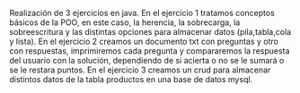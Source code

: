 Realización de 3 ejercicios en java.
En el ejercicio 1 tratamos conceptos básicos de la POO, en este caso, la herencia, la sobrecarga, la sobreescritura y las distintas opciones para almacenar datos (pila,tabla,cola y lista).
En el ejercicio 2 creamos un documento txt con preguntas y otro con respuestas, imprimiremos cada pregunta y compararemos la respuesta del usuario con la solución, dependiendo de si acierta o no se le sumará o se le restara puntos.
En el ejercicio 3 creamos un crud para almacenar distintos datos de la tabla productos en una base de datos mysql.
